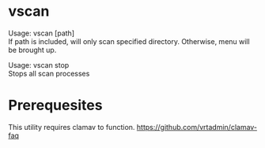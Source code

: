 # vscan
Usage: vscan [path] <br/>
If path is included, will only scan specified directory. Otherwise, menu will be brought up.

Usage: vscan stop <br/>
Stops all scan processes

# Prerequesites
This utility requires clamav to function. 
https://github.com/vrtadmin/clamav-faq
